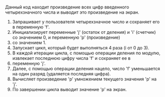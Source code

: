 Данный код находит произведение всех цифр введенного четырехзначного числа и выводит это произведение на экран.

1. Запрашивает у пользователя четырехзначное число и сохраняет его в переменную 'f'.
2. Инициализирует переменные 'j' (остаток от деления) и 'i' (счетчик) со значением 0, и переменную 'p' (произведение) 
3. со значением 1.
4. Запускает цикл, который будет выполняться 4 раза (i от 0 до 3).
5. В каждой итерации цикла, с помощью операции деления по модулю, извлекает последнюю цифру числа 'f' и сохраняет ее в 
6. переменную 'j'.
7. Далее, с помощью операции деления нацело, число 'f' уменьшается на один разряд (удаляется последняя цифра).
8. Вычисляет произведение 'p' умножением текущего значения 'p' на 'j'.
9. По завершении цикла выводит значение 'p' на экран.


